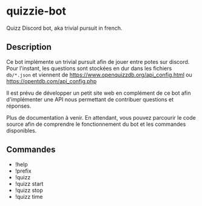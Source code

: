 # quizzie-bot

Quizz Discord bot, aka trivial pursuit in french.

## Description

Ce bot implémente un trivial pursuit afin de jouer entre potes sur discord.
Pour l'instant, les questions sont stockées en dur dans les fichiers
`db/*.json` et viennent de https://www.openquizzdb.org/api_config.html ou
https://opentdb.com/api_config.php

Il est prévu de développer un petit site web en complément de ce bot afin
d'implémenter une API nous permettant de contribuer questions et réponses.

Plus de documentation à venir. En attendant, vous pouvez parcourir le code
source afin de comprendre le fonctionnement du bot et les commandes
disponibles.

## Commandes

- !help
- !prefix
- !quizz
- !quizz start
- !quizz stop
- !quizz time

